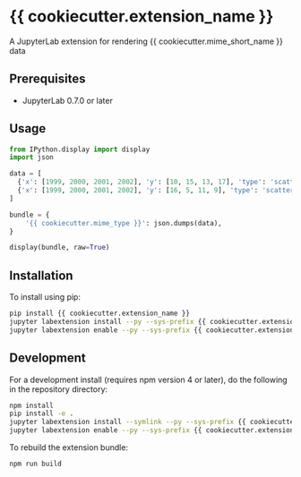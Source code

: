 # {{ cookiecutter.extension_name }}

A JupyterLab extension for rendering {{ cookiecutter.mime_short_name }} data

## Prerequisites

* JupyterLab 0.7.0 or later

## Usage

```python
from IPython.display import display
import json

data = [
  {'x': [1999, 2000, 2001, 2002], 'y': [10, 15, 13, 17], 'type': 'scatter'},
  {'x': [1999, 2000, 2001, 2002], 'y': [16, 5, 11, 9], 'type': 'scatter'}
]

bundle = {
    '{{ cookiecutter.mime_type }}': json.dumps(data),
}

display(bundle, raw=True)
```

## Installation

To install using pip:

```bash
pip install {{ cookiecutter.extension_name }}
jupyter labextension install --py --sys-prefix {{ cookiecutter.extension_name }}
jupyter labextension enable --py --sys-prefix {{ cookiecutter.extension_name }}
```

## Development

For a development install (requires npm version 4 or later), do the following in the repository directory:

```bash
npm install
pip install -e .
jupyter labextension install --symlink --py --sys-prefix {{ cookiecutter.extension_name }}
jupyter labextension enable --py --sys-prefix {{ cookiecutter.extension_name }}
```

To rebuild the extension bundle:

```bash
npm run build
```
